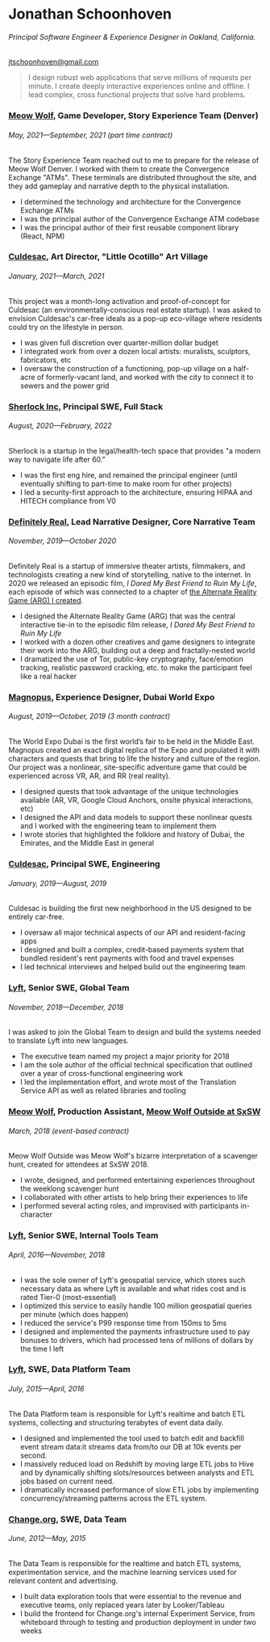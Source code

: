 # Jonathan Schoonhoven

###### _Principal Software Engineer & Experience Designer in Oakland, California._

jtschoonhoven@gmail.com

> I design robust web applications that serve millions of requests per minute. I create deeply interactive experiences online and offline. I lead complex, cross functional projects that solve hard problems.

### [Meow Wolf](https://meowwolf.com/visit/denver), Game Developer, Story Experience Team (Denver)

###### _May, 2021—September, 2021 (part time contract)_

The Story Experience Team reached out to me to prepare for the release of Meow Wolf Denver. I worked with them to create the Convergence Exchange "ATMs". These terminals are distributed throughout the site, and they add gameplay and narrative depth to the physical installation.

- I determined the technology and architecture for the Convergence Exchange ATMs
- I was the principal author of the Convergence Exchange ATM codebase
- I was the principal author of their first reusable component library (React, NPM)

### [Culdesac](https://culdesac.com), Art Director, "Little Ocotillo" Art Village

###### _January, 2021—March, 2021_

This project was a month-long activation and proof-of-concept for Culdesac (an environmentally-conscious real estate startup). I was asked to envision Culdesac's car-free ideals as a pop-up eco-village where residents could try on the lifestyle in person.

- I was given full discretion over quarter-million dollar budget
- I integrated work from over a dozen local artists: muralists, sculptors, fabricators, etc
- I oversaw the construction of a functioning, pop-up village on a half-acre of formerly-vacant land, and worked with the city to connect it to sewers and the power grid

### [Sherlock Inc](https://joinsherlock.com), Principal SWE, Full Stack

###### _August, 2020—February, 2022_

Sherlock is a startup in the legal/health-tech space that provides "a modern way to navigate life after 60."

- I was the first eng hire, and remained the principal engineer (until eventually shifting to part-time to make room for other projects)
- I led a security-first approach to the architecture, ensuring HIPAA and HITECH compliance from V0

### [Definitely Real](https://www.definitelyreal.com/), Lead Narrative Designer, Core Narrative Team

###### _November, 2019—October 2020_

Definitely Real is a startup of immersive theater artists, filmmakers, and technologists creating a new kind of storytelling, native to the internet. In 2020 we released an episodic film, _I Dared My Best Friend to Ruin My Life_, each episode of which was connected to a chapter of [the Alternate Reality Game (ARG) I created](https://missions.teamzander.com).

- I designed the Alternate Reality Game (ARG) that was the central interactive tie-in to the episodic film release, _I Dared My Best Friend to Ruin My Life_
- I worked with a dozen other creatives and game designers to integrate their work into the ARG, building out a deep and fractally-nested world
- I dramatized the use of Tor, public-key cryptography, face/emotion tracking, realistic password cracking, etc. to make the participant feel like a real hacker

### [Magnopus](https://www.magnopus.com/expo-2020), Experience Designer, Dubai World Expo

###### _August, 2019—October, 2019 (3 month contract)_

The World Expo Dubai is the first world’s fair to be held in the Middle East. Magnopus created an exact digital replica of the Expo and populated it with characters and quests that bring to life the history and culture of the region. Our project was a nonlinear, site-specific adventure game that could be experienced across VR, AR, and RR (real reality).

- I designed quests that took advantage of the unique technologies available (AR, VR, Google Cloud Anchors, onsite physical interactions, etc)
- I designed the API and data models to support these nonlinear quests and I worked with the engineering team to implement them
- I wrote stories that highlighted the folklore and history of Dubai, the Emirates, and the Middle East in general

### [Culdesac](https://culdesac.com/), Principal SWE, Engineering

###### _January, 2019—August, 2019_

Culdesac is building the first new neighborhood in the US designed to be entirely car-free.

- I oversaw all major technical aspects of our API and resident-facing apps
- I designed and built a complex, credit-based payments system that bundled resident's rent payments with food and travel expenses
- I led technical interviews and helped build out the engineering team

### [Lyft](https://www.lyft.com), Senior SWE, Global Team

###### _November, 2018—December, 2018_

I was asked to join the Global Team to design and build the systems needed to translate Lyft into new languages.

- The executive team named my project a major priority for 2018
- I am the sole author of the official technical specification that outlined over a year of cross-functional engineering work
- I led the implementation effort, and wrote most of the Translation Service API as well as related libraries and tooling

### [Meow Wolf](https://meowwolf.com/), Production Assistant, [Meow Wolf Outside at SxSW](https://meowwolf.com/articles/sxsw-we-love-you)

###### _March, 2018 (event-based contract)_

Meow Wolf Outside was Meow Wolf's bizarre interpretation of a scavenger hunt, created for attendees at SxSW 2018.

- I wrote, designed, and performed entertaining experiences throughout the weeklong scavenger hunt
- I collaborated with other artists to help bring their experiences to life
- I performed several acting roles, and improvised with participants in-character

### [Lyft](https://www.lyft.com), Senior SWE, Internal Tools Team

###### _April, 2016—November, 2018_

- I was the sole owner of Lyft's geospatial service, which stores such necessary data as where Lyft is available and what rides cost and is rated Tier-0 (most-essential)
- I optimized this service to easily handle 100 million geospatial queries per minute (which does happen)
- I reduced the service's P99 response time from 150ms to 5ms
- I designed and implemented the payments infrastructure used to pay bonuses to drivers, which had processed tens of millions of dollars by the time I left

### [Lyft](https://www.lyft.com), SWE, Data Platform Team

###### _July, 2015—April, 2016_

The Data Platform team is responsible for Lyft's realtime and batch ETL systems, collecting and structuring terabytes of event data daily.

- I designed and implemented the tool used to batch edit and backfill event stream data:it streams data from/to our DB at 10k events per second.
- I massively reduced load on Redshift by moving large ETL jobs to Hive and by dynamically shifting slots/resources between analysts and ETL jobs based on current need.
- I dramatically increased performance of slow ETL jobs by implementing concurrency/streaming patterns across the ETL system.

### [Change.org](https://www.change.org), SWE, Data Team

###### _June, 2012—May, 2015_

The Data Team is responsible for the realtime and batch ETL systems, experimentation service, and the machine learning services used for relevant content and advertising.

- I built data exploration tools that were essential to the revenue and executive teams, only replaced years later by Looker/Tableau
- I build the frontend for Change.org's internal Experiment Service, from whiteboard through to testing and production deployment in under two weeks
